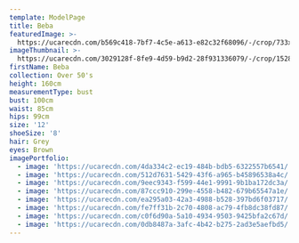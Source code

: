 ```yaml
---
template: ModelPage
title: Beba
featuredImage: >-
  https://ucarecdn.com/b569c418-7bf7-4c5e-a613-e82c32f68096/-/crop/733x387/0,27/-/preview/
imageThumbnail: >-
  https://ucarecdn.com/3029128f-8fe9-4d59-b9d2-28f931336079/-/crop/1528x2000/104,0/-/preview/
firstName: Beba
collection: Over 50's
height: 160cm
measurementType: bust
bust: 100cm
waist: 85cm
hips: 99cm
size: '12'
shoeSize: '8'
hair: Grey
eyes: Brown
imagePortfolio:
  - image: 'https://ucarecdn.com/4da334c2-ec19-484b-bdb5-6322557b6541/'
  - image: 'https://ucarecdn.com/512d7631-5429-43f6-a965-b45896538a4c/'
  - image: 'https://ucarecdn.com/9eec9343-f599-44e1-9991-9b1ba172dc3a/'
  - image: 'https://ucarecdn.com/87ccc910-299e-4558-b482-679b65547a1e/'
  - image: 'https://ucarecdn.com/ea295a03-42a3-4988-b528-397bd6f03717/'
  - image: 'https://ucarecdn.com/fe7ff31b-2c70-4808-ac79-4fb8dc38fd87/'
  - image: 'https://ucarecdn.com/c0f6d90a-5a10-4934-9503-9425bfa2c67d/'
  - image: 'https://ucarecdn.com/0db8487a-3afc-4b42-b275-2ad3e5aefbd5/'
---
```


